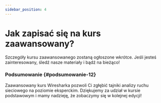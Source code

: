 ```yaml
---
sidebar_position: 4
---
```


# Jak zapisać się na kurs zaawansowany?

Szczegóły kursu zaawansowanego zostaną ogłoszone wkrótce. Jeśli jesteś zainteresowany, śledź nasze materiały i bądź na bieżąco\!

### **Podsumowanie** {#podsumowanie-12}

Zaawansowany kurs Wiresharka pozwoli Ci zgłębić tajniki analizy ruchu sieciowego na poziomie eksperckim. Dziękujemy za udział w kursie podstawowym i mamy nadzieję, że zobaczymy się w kolejnej edycji\!
